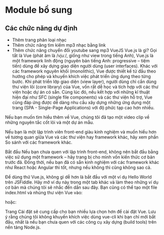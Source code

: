 # Module bổ sung
## Các chức năng dự định
- Thêm trang phân loại nhạc
- Thêm chức năng tìm kiếm mp3 nhạc bằng link
- Thêm chức năng chuyển đổi youtube sang mp3
VueJS
Vue.js là gì?
Gọi tắt là Vue (phát âm là /vjuː/, giống như view trong tiếng Anh), Vue.js là một framework linh động (nguyên bản tiếng Anh: progressive – tiệm tiến) dùng để xây dựng giao diện người dùng (user interfaces). Khác với các framework nguyên khối (monolithic), Vue được thiết kế từ đầu theo hướng cho phép và khuyến khích việc phát triển ứng dụng theo từng bước. Khi phát triển lớp giao diện (view layer), người dùng chỉ cần dùng thư viện lõi (core library) của Vue, vốn rất dễ học và tích hợp với các thư viện hoặc dự án có sẵn. Cùng lúc đó, nếu kết hợp với những kĩ thuật hiện đại như SFC (single file components) và các thư viện hỗ trợ, Vue cũng đáp ứng được dễ dàng nhu cầu xây dựng những ứng dụng một trang (SPA - Single-Page Applications) với độ phức tạp cao hơn nhiều.

Nếu bạn muốn tìm hiểu thêm về Vue, chúng tôi đã tạo một video clip về những nguyên tắc cốt lõi và một dự án mẫu.

Nếu bạn là một lập trình viên front-end giàu kinh nghiệm và muốn hiểu hơn về tương quan giữa Vue và các thư viện hay framework khác, hãy xem phần So sánh với các framework khác.

Bắt đầu
Nếu bạn chưa quen với lập trình front-end, không nên bắt đầu bằng việc sử dụng một framework – hãy trang bị cho mình vốn kiến thức cơ bản trước đã. Đồng thời, nếu bạn đã có sẵn kinh nghiệm với các framework khác như React hoặc Angular thì tốt, nhưng nếu không thì cũng không sao cả.

Để dùng thử Vue.js, không gì dễ hơn là bắt đầu với một ví dụ Hello World trên JSFiddle. Hãy mở ví dụ này trong một tab khác và làm theo những ví dụ cơ bản mà chúng tôi sẽ nhắc đến dần sau đây. Bạn cũng có thể tạo một file index.html và nhúng thư viện Vue vào:

<!-- bản phát triển (development), bao gồm những cảnh báo hữu ích trong console -->
<script src="https://cdn.jsdelivr.net/npm/vue/dist/vue.js"></script>
hoặc:

<!-- bản production, được tối ưu về dung lượng và tốc độ -->
<script src="https://cdn.jsdelivr.net/npm/vue"></script>
Trang Cài đặt sẽ cung cấp cho bạn nhiều lựa chọn hơn để cài đặt Vue. Lưu ý rằng chúng tôi không khuyến khích việc dùng vue-cli khi bạn chỉ mới bắt đầu, nhất là nếu bạn chưa quen với các công cụ xây dựng (build tools) trên nền tảng Node.js.
